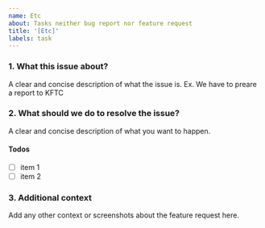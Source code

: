 ```yaml
---
name: Etc
about: Tasks neither bug report nor feature request
title: '[Etc]'
labels: task
---
```


### 1. What this issue about?

A clear and concise description of what the issue is. Ex. We have to preare a report to KFTC

### 2. What should we do to resolve the issue?

A clear and concise description of what you want to happen.

#### Todos

-   [ ] item 1
-   [ ] item 2

### 3. Additional context

Add any other context or screenshots about the feature request here.
